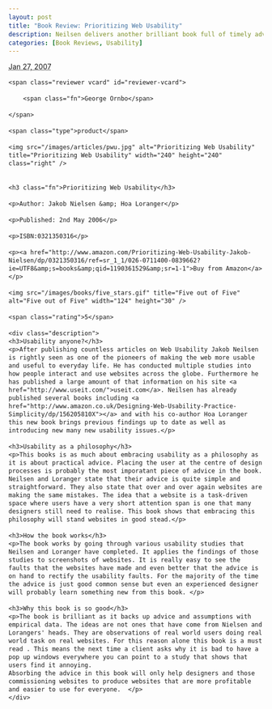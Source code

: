 ```yaml
--- 
layout: post
title: "Book Review: Prioritizing Web Usability"
description: Neilsen delivers another brilliant book full of timely advice to help avoid common usability mistakes. A must read.
categories: [Book Reviews, Usability]
---
```

<abbr class="dtreviewed" title="20070127T1100">Jan 27, 2007</abbr>
	
	<span class="reviewer vcard" id="reviewer-vcard">
	
		<span class="fn">George Ornbo</span>
	
	</span>
	
	<span class="type">product</span>
	
	<img src="/images/articles/pwu.jpg" alt="Prioritizing Web Usability" title="Prioritizing Web Usability" width="240" height="240" class="right" />

	
	<h3 class="fn">Prioritizing Web Usability</h3>
	
	<p>Author: Jakob Nielsen &amp; Hoa Loranger</p>
	
	<p>Published: 2nd May 2006</p>
	
	<p>ISBN:0321350316</p>
	
	<p><a href="http://www.amazon.com/Prioritizing-Web-Usability-Jakob-Nielsen/dp/0321350316/ref=sr_1_1/026-0711400-0839662?ie=UTF8&amp;s=books&amp;qid=1190361529&amp;sr=1-1">Buy from Amazon</a></p>
	
	<img src="/images/books/five_stars.gif" title="Five out of Five" alt="Five out of Five" width="124" height="30" />
	
	<span class="rating">5</span>
	
	<div class="description">
	<h3>Usability anyone?</h3>
	<p>After publishing countless articles on Web Usability Jakob Neilsen is rightly seen as one of the pioneers of making the web more usable and useful to everyday life. He has conducted multiple studies into how people interact and use websites across the globe. Furthermore he has published a large amount of that information on his site <a href="http://www.useit.com/">useit.com</a>. Neilsen has already published several books including <a href="http://www.amazon.co.uk/Designing-Web-Usability-Practice-Simplicity/dp/156205810X"></a> and with his co-author Hoa Loranger this new book brings previous findings up to date as well as introducing new many new usability issues.</p>   

	<h3>Usability as a philosophy</h3>
	<p>This books is as much about embracing usability as a philosophy as it is about practical advice. Placing the user at the centre of design processes is probably the most imporatant piece of advice in the book. Neilsen and Loranger state that their advice is quite simple and straightforward. They also state that over and over again websites are making the same mistakes. The idea that a website is a task-driven space where users have a very short attention span is one that many designers still need to realise. This book shows that embracing this philosophy will stand websites in good stead.</p>

	<h3>How the book works</h3>
	<p>The book works by going through various usability studies that Neilsen and Loranger have completed. It applies the findings of those studies to screenshots of websites. It is really easy to see the faults that the websites have made and even better that the advice is on hand to rectify the usability faults. For the majority of the time the advice is just good common sense but even an experienced designer will probably learn something new from this book. </p>

	<h3>Why this book is so good</h3>
	<p>The book is brilliant as it backs up advice and assumptions with empirical data. The ideas are not ones that have come from Nielsen and Lorangers' heads. They are observations of real world users doing real world task on real websites. For this reason alone this book is a must read . This means the next time a client asks why it is bad to have a pop up windows everywhere you can point to a study that shows that users find it annoying. 
	Absorbing the advice in this book will only help designers and those commissioning websites to produce websites that are more profitable and easier to use for everyone.  </p>
	</div>
</div>

